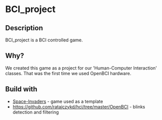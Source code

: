 # BCI_project
## Description

BCI_project is a BCI controlled game.

## Why?
We created this game as a project for our 'Human-Computer Interaction' classes. That was the first time we used OpenBCI hardware.

## Build with
* [Space-Invaders](https://github.com/attreyabhatt/Space-Invaders-Pygame) - game used as a template
* https://github.com/ratajczykd/hci/tree/master/OpenBCI - blinks detection and filtering 
